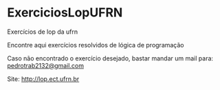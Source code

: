 # ExerciciosLopUFRN
Exercícios de lop da ufrn

Encontre aqui exercícios resolvidos de lógica de programação

Caso não encontrado o exercício desejado, bastar mandar um mail para: pedrotrab2132@gmail.com

Site: http://lop.ect.ufrn.br
